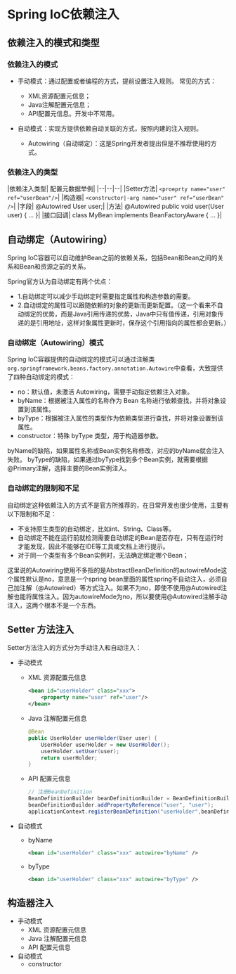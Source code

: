 # Spring IoC依赖注入

## 依赖注入的模式和类型

### 依赖注入的模式

* 手动模式：通过配置或者编程的方式，提前设置注入规则。
  常见的方式：
  * XML资源配置元信息；
  * Java注解配置元信息；
  * API配置元信息。开发中不常用。

* 自动模式：实现方提供依赖自动关联的方式，按照内建的注入规则。
  * Autowiring（自动绑定）：这是Spring开发者提出但是不推荐使用的方式。

### 依赖注入的类型

|依赖注入类型| 配置元数据举例|
|--|--|--|
|Setter方法| `<proeprty name="user" ref="userBean"/>`|
|构造器| `<constructor|-arg name="user" ref="userBean" />`|
|字段| @Autowired User user;|
|方法| @Autowired public void user(User user) { ... }|
|接口回调| class MyBean implements BeanFactoryAware { ... }|

## 自动绑定（Autowiring）

Spring IoC容器可以自动维护Bean之前的依赖关系，包括Bean和Bean之间的关系和Bean和资源之前的关系。

Spring官方认为自动绑定有两个优点：

* 1.自动绑定可以减少手动绑定时需要指定属性和构造参数的需要。
* 2.自动绑定的属性可以跟随依赖的对象的更新而更新配置。（这一个看来不自动绑定的优势，而是Java引用传递的优势，Java中只有值传递，引用对象传递的是引用地址，这样对象属性更新时，保存这个引用指向的属性都会更新。）

### 自动绑定（Autowiring）模式

Spring IoC容器提供的自动绑定的模式可以通过注解类`org.springframework.beans.factory.annotation.Autowire`中查看，大致提供了四种自动绑定的模式：

* no：默认值，未激活 Autowiring，需要手动指定依赖注入对象。
* byName：根据被注入属性的名称作为 Bean 名称进行依赖查找，并将对象设置到该属性。
* byType：根据被注入属性的类型作为依赖类型进行查找，并将对象设置到该属性。
* constructor：特殊 byType 类型，用于构造器参数。

byName的缺陷，如果属性名称或Bean实例名称修改，对应的byName就会注入失败。
byType的缺陷，如果通过byType找到多个Bean实例，就需要根据@Primary注解，选择主要的Bean实例注入。

### 自动绑定的限制和不足

自动绑定这种依赖注入的方式不是官方所推荐的，在日常开发也很少使用，主要有以下限制和不足：

* 不支持原生类型的自动绑定，比如int、String、Class等。
* 自动绑定不能在运行前就检测需要自动绑定的Bean是否存在，只有在运行时才能发现，因此不能够在IDE等工具或文档上进行提示。
* 对于同一个类型有多个Bean实例时，无法确定绑定哪个Bean；

这里说的Autowiring使用不多指的是AbstractBeanDefinition的autowireMode这个属性默认是no，意思是一个spring bean里面的属性spring不自动注入，必须自己加注解（@Autowired）等方式注入。如果不为no，即使不使用@Autowired注解也能将属性注入。因为autowireMode为no，所以要使用@Autowired注解手动注入，这两个根本不是一个东西。

## Setter 方法注入

Setter方法注入的方式分为手动注入和自动注入：

* 手动模式
  * XML 资源配置元信息

    ```xml
    <bean id="userHolder" class="xxx">
        <property name="user" ref="user"/>
    </bean>
    ```

  * Java 注解配置元信息

    ```java
    @Bean
    public UserHolder userHolder(User user) {
        UserHolder userHolder = new UserHolder();
        userHolder.setUser(user);
        return userHolder;
    }
    ```

  * API 配置元信息

    ```java
    // 注册BeanDefinition
    BeanDefinitionBuilder beanDefinitionBuilder = BeanDefinitionBuilder.genericBeanDefinition(UserHolder.class);
    beanDefinitionBuilder.addPropertyReference("user", "user");
    applicationContext.registerBeanDefinition("userHolder",beanDefinitionBuilder.getBeanDefinition());    
    ```

* 自动模式
  * byName

    ```xml
    <bean id="userHolder" class="xxx" autowire="byName" />
    ```

  * byType

    ```xml
    <bean id="userHolder" class="xxx" autowire="byType" />
    ```

## 构造器注入

* 手动模式
  * XML 资源配置元信息
  * Java 注解配置元信息
  * API 配置元信息
* 自动模式
  * constructor